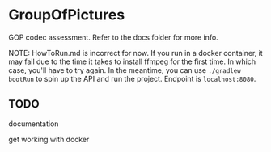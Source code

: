 # GroupOfPictures
 GOP codec assessment.
Refer to the docs folder for more info.

NOTE: HowToRun.md is incorrect for now. If you run in a docker
container, it may fail due to the time it takes
to install ffmpeg for the first time. In which case,
you'll have to try again. In the meantime, you can
use `./gradlew bootRun` to spin up the API and
run the project. Endpoint is `localhost:8080`.

## TODO
documentation

get working with docker
